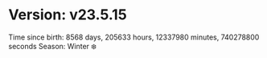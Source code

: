 # Version: v23.5.15
Time since birth: 8568 days, 205633 hours, 12337980 minutes, 740278800 seconds
Season: Winter ❄️
